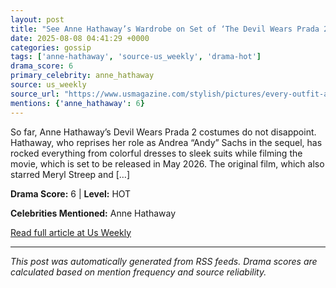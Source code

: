 ```yaml
---
layout: post
title: "See Anne Hathaway’s Wardrobe on Set of ‘The Devil Wears Prada 2’"
date: 2025-08-08 04:41:29 +0000
categories: gossip
tags: ['anne-hathaway', 'source-us_weekly', 'drama-hot']
drama_score: 6
primary_celebrity: anne_hathaway
source: us_weekly
source_url: "https://www.usmagazine.com/stylish/pictures/every-outfit-anne-hathaway-wore-while-filming-the-devil-wears-prada-2/"
mentions: {'anne_hathaway': 6}
---
```


So far, Anne Hathaway’s Devil Wears Prada 2 costumes do not disappoint. Hathaway, who reprises her role as Andrea “Andy” Sachs in the sequel, has rocked everything from colorful dresses to sleek suits while filming the movie, which is set to be released in May 2026. The original film, which also starred Meryl Streep and […]

**Drama Score:** 6 | **Level:** HOT

**Celebrities Mentioned:** Anne Hathaway

[Read full article at Us Weekly](https://www.usmagazine.com/stylish/pictures/every-outfit-anne-hathaway-wore-while-filming-the-devil-wears-prada-2/)

---
*This post was automatically generated from RSS feeds. Drama scores are calculated based on mention frequency and source reliability.*
